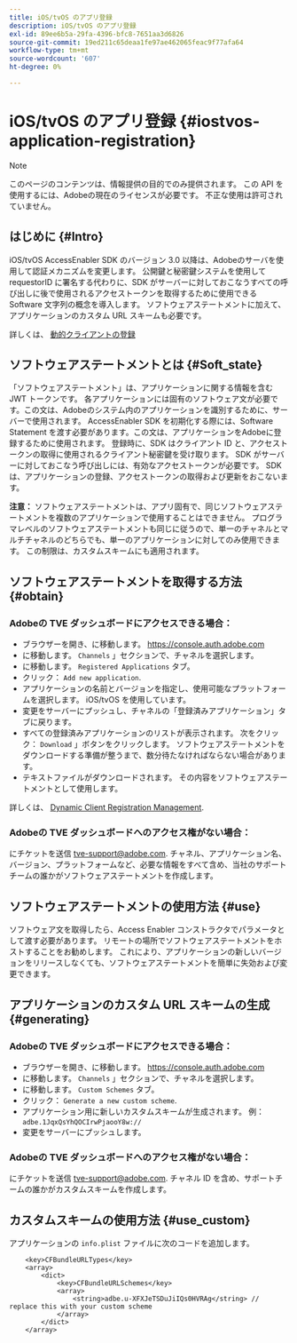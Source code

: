 ```yaml
---
title: iOS/tvOS のアプリ登録
description: iOS/tvOS のアプリ登録
exl-id: 89ee6b5a-29fa-4396-bfc8-7651aa3d6826
source-git-commit: 19ed211c65deaa1fe97ae462065feac9f77afa64
workflow-type: tm+mt
source-wordcount: '607'
ht-degree: 0%

---
```


# iOS/tvOS のアプリ登録 {#iostvos-application-registration}

>[!NOTE]
>
>このページのコンテンツは、情報提供の目的でのみ提供されます。 この API を使用するには、Adobeの現在のライセンスが必要です。 不正な使用は許可されていません。

## はじめに {#Intro}

iOS/tvOS AccessEnabler SDK のバージョン 3.0 以降は、Adobeのサーバを使用して認証メカニズムを変更します。 公開鍵と秘密鍵システムを使用して requestorID に署名する代わりに、SDK がサーバーに対しておこなうすべての呼び出しに後で使用されるアクセストークンを取得するために使用できる Software 文字列の概念を導入します。 ソフトウェアステートメントに加えて、アプリケーションのカスタム URL スキームも必要です。

詳しくは、 [動的クライアントの登録](/help/authentication/dynamic-client-registration.md)

## ソフトウェアステートメントとは {#Soft_state}

「ソフトウェアステートメント」は、アプリケーションに関する情報を含む JWT トークンです。 各アプリケーションには固有のソフトウェア文が必要です。この文は、Adobeのシステム内のアプリケーションを識別するために、サーバーで使用されます。 AccessEnabler SDK を初期化する際には、Software Statement を渡す必要があります。この文は、アプリケーションをAdobeに登録するために使用されます。 登録時に、SDK はクライアント ID と、アクセストークンの取得に使用されるクライアント秘密鍵を受け取ります。 SDK がサーバーに対しておこなう呼び出しには、有効なアクセストークンが必要です。 SDK は、アプリケーションの登録、アクセストークンの取得および更新をおこないます。

**注意：** ソフトウェアステートメントは、アプリ固有で、同じソフトウェアステートメントを複数のアプリケーションで使用することはできません。 プログラマレベルのソフトウェアステートメントも同じに従うので、単一のチャネルとマルチチャネルのどちらでも、単一のアプリケーションに対してのみ使用できます。 この制限は、カスタムスキームにも適用されます。

## ソフトウェアステートメントを取得する方法 {#obtain}

### Adobeの TVE ダッシュボードにアクセスできる場合：

- ブラウザーを開き、に移動します。 <https://console.auth.adobe.com>
- に移動します。 `Channels` 」セクションで、チャネルを選択します。
- に移動します。 `Registered Applications` タブ。
- クリック： `Add new application`.
- アプリケーションの名前とバージョンを指定し、使用可能なプラットフォームを選択します。 iOS/tvOS を使用しています。
- 変更をサーバーにプッシュし、チャネルの「登録済みアプリケーション」タブに戻ります。
- すべての登録済みアプリケーションのリストが表示されます。 次をクリック：   `Download` 」ボタンをクリックします。 ソフトウェアステートメントをダウンロードする準備が整うまで、数分待たなければならない場合があります。
- テキストファイルがダウンロードされます。 その内容をソフトウェアステートメントとして使用します。

詳しくは、 [Dynamic Client Registration Management](/help/authentication/dynamic-client-registration-management.md).

### Adobeの TVE ダッシュボードへのアクセス権がない場合：

にチケットを送信 <tve-support@adobe.com>. チャネル、アプリケーション名、バージョン、プラットフォームなど、必要な情報をすべて含め、当社のサポートチームの誰かがソフトウェアステートメントを作成します。

## ソフトウェアステートメントの使用方法 {#use}

ソフトウェア文を取得したら、Access Enabler コンストラクタでパラメータとして渡す必要があります。 リモートの場所でソフトウェアステートメントをホストすることをお勧めします。 これにより、アプリケーションの新しいバージョンをリリースしなくても、ソフトウェアステートメントを簡単に失効および変更できます。

## アプリケーションのカスタム URL スキームの生成 {#generating}

### Adobeの TVE ダッシュボードにアクセスできる場合：

- ブラウザーを開き、に移動します。 <https://console.auth.adobe.com>
- に移動します。 `Channels` 」セクションで、チャネルを選択します。
- に移動します。 `Custom Schemes` タブ。
- クリック： `Generate a new custom scheme`.
- アプリケーション用に新しいカスタムスキームが生成されます。 例： `adbe.1JqxQsYhQOCIrwPjaooY8w://`
- 変更をサーバーにプッシュします。

### Adobeの TVE ダッシュボードへのアクセス権がない場合：

にチケットを送信 <tve-support@adobe.com>. チャネル ID を含め、サポートチームの誰かがカスタムスキームを作成します。

## カスタムスキームの使用方法 {#use_custom}

アプリケーションの `info.plist` ファイルに次のコードを追加します。

```plist
    <key>CFBundleURLTypes</key>
    <array>
        <dict>
            <key>CFBundleURLSchemes</key>
            <array>
                <string>adbe.u-XFXJeTSDuJiIQs0HVRAg</string> // replace this with your custom scheme
            </array>
        </dict>
    </array>
```
